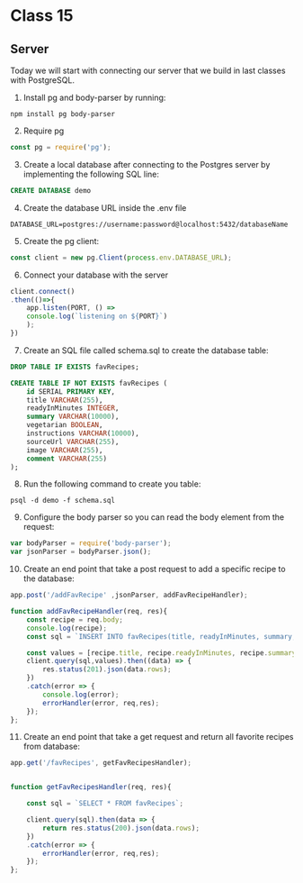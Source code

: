 # Class 15


## **Server**
Today we will start with connecting our server that we build in last classes with PostgreSQL.

1. Install pg and body-parser by running:

```
npm install pg body-parser
```

2. Require pg
```javascript
const pg = require('pg');
```
3. Create a local database after connecting to the Postgres server by implementing the following SQL line:

```sql
CREATE DATABASE demo 
```
4. Create the database URL inside the .env file

```
DATABASE_URL=postgres://username:password@localhost:5432/databaseName 
```

5. Create the pg client:

```javascript
const client = new pg.Client(process.env.DATABASE_URL);
```

6. Connect your database with the server

```javascript
client.connect()
.then(()=>{
    app.listen(PORT, () =>
    console.log(`listening on ${PORT}`)
    );
})
```

7. Create an SQL file called schema.sql to create the database table:

```sql
DROP TABLE IF EXISTS favRecipes;

CREATE TABLE IF NOT EXISTS favRecipes (
    id SERIAL PRIMARY KEY,
    title VARCHAR(255),
    readyInMinutes INTEGER,
    summary VARCHAR(10000),
    vegetarian BOOLEAN,
    instructions VARCHAR(10000),
    sourceUrl VARCHAR(255),
    image VARCHAR(255),
    comment VARCHAR(255)
);
```

8. Run the following command to create you table:

```
psql -d demo -f schema.sql
```

9. Configure the body parser so you can read the body element from the request:

```javascript
var bodyParser = require('body-parser');
var jsonParser = bodyParser.json();

```

10. Create an end point that take a post request to add a specific recipe to the database:

```javascript
app.post('/addFavRecipe' ,jsonParser, addFavRecipeHandler);

function addFavRecipeHandler(req, res){
    const recipe = req.body;
    console.log(recipe);
    const sql = `INSERT INTO favRecipes(title, readyInMinutes, summary, vegetarian, instructions, sourceUrl, image, comment) VALUES($1, $2, $3, $4, $5, $6, $7, $8) RETURNING *;`

    const values = [recipe.title, recipe.readyInMinutes, recipe.summary, recipe.vegetarian, recipe.instructions, recipe.sourceUrl, recipe.image, recipe.comment];
    client.query(sql,values).then((data) => {
        res.status(201).json(data.rows);
    })
    .catch(error => {
        console.log(error);
        errorHandler(error, req,res);
    });
};
```

11. Create an end point that take a get request and return all favorite recipes from database:

```javascript
app.get('/favRecipes', getFavRecipesHandler);


function getFavRecipesHandler(req, res){

    const sql = `SELECT * FROM favRecipes`;

    client.query(sql).then(data => {
        return res.status(200).json(data.rows);
    })
    .catch(error => {
        errorHandler(error, req,res);
    });
};
```

